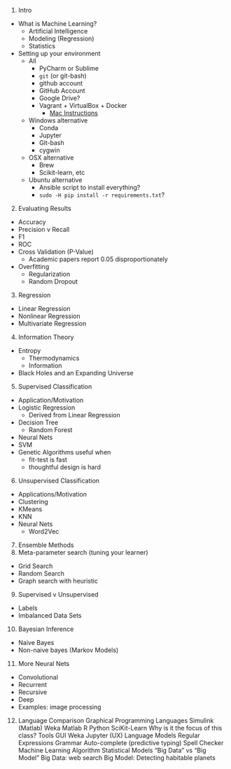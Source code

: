 
1. Intro
  - What is Machine Learning?
    - Artificial Intelligence
    - Modeling (Regression)
    - Statistics
  - Setting up your environment
    - All
      - PyCharm or Sublime
      - `git` (or git-bash)
      - github account 
      - GitHub Account
      - Google Drive?
      - Vagrant + VirtualBox + Docker
        - [Mac Instructions](http://cjlarose.com/2014/03/08/run-docker-with-vagrant.html)
    - Windows alternative
      - Conda
      - Jupyter
      - Git-bash
      - cygwin
    - OSX alternative
      - Brew
      - Scikit-learn, etc
    - Ubuntu alternative
      - Ansible script to install everything?
      - `sudo -H pip install -r requirements.txt`?

2. Evaluating Results
  - Accuracy
  - Precision v Recall
  - F1
  - ROC
  - Cross Validation (P-Value)
      - Academic papers report 0.05 disproportionately
  - Overfitting
      - Regularization
      - Random Dropout
3. Regression
  - Linear Regression
  - Nonlinear Regression
  - Multivariate Regression
4. Information Theory
  - Entropy
    - Thermodynamics
    - Information
  - Black Holes and an Expanding Universe
5. Supervised Classification
  - Application/Motivation
  - Logistic Regression
      - Derived from Linear Regression
  - Decision Tree
      - Random Forest
  - Neural Nets
  - SVM
  - Genetic Algorithms useful when
    - fit-test is fast
    - thoughtful design is hard
6. Unsupervised Classification
  - Applications/Motivation
  - Clustering
  - KMeans
  - KNN
  - Neural Nets
      - Word2Vec
7. Ensemble Methods
8. Meta-parameter search (tuning your learner)
  - Grid Search
  - Random Search
  - Graph search with heuristic
9. Supervised v Unsupervised
  - Labels
  - Imbalanced Data Sets
10. Bayesian Inference
  - Naive Bayes
  - Non-naive bayes (Markov Models)
11. More Neural Nets
  - Convolutional
  - Recurrent
  - Recursive
  - Deep
  - Examples: image processing
12. Language Comparison
Graphical Programming Languages
Simulink (Matlab)
Weka
Matlab
R
Python
SciKit-Learn
Why is it the focus of this class?
Tools
GUI
Weka
Jupyter (UX)
Language Models
Regular Expressions
Grammar
Auto-complete (predictive typing)
Spell Checker Machine Learning Algorithm
Statistical Models
“Big Data” vs “Big Model”
Big Data: web search 
Big Model: Detecting habitable planets

